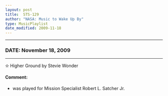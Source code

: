 ```yaml
---
layout: post
title:  STS-129
author: "NASA: Music to Wake Up By"
type: MusicPlaylist
date_modified: 2009-11-18
---
```


----
### DATE: November 18, 2009
----
✫ Higher Ground by Stevie Wonder

#### Comment:
* was played for Mission Specialist Robert L. Satcher Jr.
